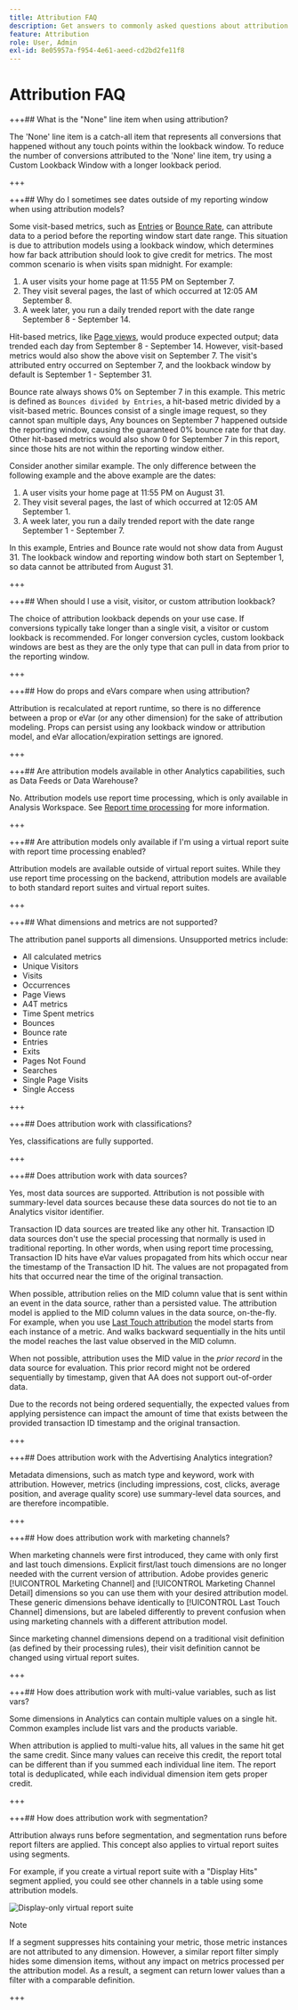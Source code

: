 ```yaml
---
title: Attribution FAQ
description: Get answers to commonly asked questions about attribution.
feature: Attribution
role: User, Admin
exl-id: 8e05957a-f954-4e61-aeed-cd2bd2fe11f8
---
```

# Attribution FAQ


+++## What is the "None" line item when using attribution?

The 'None' line item is a catch-all item that represents all conversions that happened without any touch points within the lookback window. To reduce the number of conversions attributed to the 'None' line item, try using a Custom Lookback Window with a longer lookback period.

+++


+++## Why do I sometimes see dates outside of my reporting window when using attribution models?

Some visit-based metrics, such as [Entries](/help/components/metrics/entries.md) or [Bounce Rate](/help/components/metrics/bounce-rate.md), can attribute data to a period before the reporting window start date range. This situation is due to attribution models using a lookback window, which determines how far back attribution should look to give credit for metrics. The most common scenario is when visits span midnight. For example:

1. A user visits your home page at 11:55 PM on September 7.
1. They visit several pages, the last of which occurred at 12:05 AM September 8.
1. A week later, you run a daily trended report with the date range September 8 - September 14.

Hit-based metrics, like [Page views](/help/components/metrics/page-views.md), would produce expected output; data trended each day from September 8 - September 14. However, visit-based metrics would also show the above visit on September 7. The visit's attributed entry occurred on September 7, and the lookback window by default is September 1 - September 31.

Bounce rate always shows 0% on September 7 in this example. This metric is defined as `Bounces divided by Entries`, a hit-based metric divided by a visit-based metric. Bounces consist of a single image request, so they cannot span multiple days, Any bounces on September 7 happened outside the reporting window, causing the guaranteed 0% bounce rate for that day. Other hit-based metrics would also show 0 for September 7 in this report, since those hits are not within the reporting window either.

Consider another similar example. The only difference between the following example and the above example are the dates:

1. A user visits your home page at 11:55 PM on August 31.
1. They visit several pages, the last of which occurred at 12:05 AM September 1.
1. A week later, you run a daily trended report with the date range September 1 - September 7.

In this example, Entries and Bounce rate would not show data from August 31. The lookback window and reporting window both start on September 1, so data cannot be attributed from August 31.

+++


+++## When should I use a visit, visitor, or custom attribution lookback?

The choice of attribution lookback depends on your use case. If conversions typically take longer than a single visit, a visitor or custom lookback is recommended. For longer conversion cycles, custom lookback windows are best as they are the only type that can pull in data from prior to the reporting window.

+++


+++## How do props and eVars compare when using attribution?

Attribution is recalculated at report runtime, so there is no difference between a prop or eVar (or any other dimension) for the sake of attribution modeling. Props can persist using any lookback window or attribution model, and eVar allocation/expiration settings are ignored.

+++


+++## Are attribution models available in other Analytics capabilities, such as Data Feeds or Data Warehouse?

No. Attribution models use report time processing, which is only available in Analysis Workspace. See [Report time processing](/help/components/vrs/vrs-report-time-processing.md) for more information.

+++


+++## Are attribution models only available if I'm using a virtual report suite with report time processing enabled?

Attribution models are available outside of virtual report suites. While they use report time processing on the backend, attribution models are available to both standard report suites and virtual report suites.

+++


+++## What dimensions and metrics are not supported?

The attribution panel supports all dimensions. Unsupported metrics include:

* All calculated metrics
* Unique Visitors
* Visits
* Occurrences
* Page Views
* A4T metrics
* Time Spent metrics
* Bounces
* Bounce rate
* Entries
* Exits
* Pages Not Found
* Searches
* Single Page Visits
* Single Access

+++


+++## Does attribution work with classifications?

Yes, classifications are fully supported.

+++


+++## Does attribution work with data sources?

Yes, most data sources are supported. Attribution is not possible with summary-level data sources because these data sources do not tie to an Analytics visitor identifier.

Transaction ID data sources are treated like any other hit. Transaction ID data sources don't use the special processing that normally is used in traditional reporting. In other words, when using report time processing, Transaction ID hits have eVar values propagated from hits which occur near the timestamp of the Transaction ID hit. The values are not propagated from hits that occurred near the time of the original transaction.

When possible, attribution relies on the MID column value that is sent within an event in the data source, rather than a persisted value. The attribution model is applied to the MID column values in the data source, on-the-fly. For example, when you use [Last Touch attribution](models.md) the model starts from each instance of a metric. And walks backward sequentially in the hits until the model reaches the last value observed in the MID column.

When not possible, attribution uses the MID value in the *prior record* in the data source for evaluation. This prior record might not be ordered sequentially by timestamp, given that AA does not support out-of-order data.

Due to the records not being ordered sequentially, the expected values from applying persistence can impact the amount of time that exists between the provided transaction ID timestamp and the original transaction.

+++


+++## Does attribution work with the Advertising Analytics integration?

Metadata dimensions, such as match type and keyword, work with attribution. However, metrics (including impressions, cost, clicks, average position, and average quality score) use summary-level data sources, and are therefore incompatible.

+++


+++## How does attribution work with marketing channels?

When marketing channels were first introduced, they came with only first and last touch dimensions. Explicit first/last touch dimensions are no longer needed with the current version of attribution. Adobe provides generic [!UICONTROL Marketing Channel] and [!UICONTROL Marketing Channel Detail] dimensions so you can use them with your desired attribution model. These generic dimensions behave identically to [!UICONTROL Last Touch Channel] dimensions, but are labeled differently to prevent confusion when using marketing channels with a different attribution model.

Since marketing channel dimensions depend on a traditional visit definition (as defined by their processing rules), their visit definition cannot be changed using virtual report suites.

+++


+++## How does attribution work with multi-value variables, such as list vars?

Some dimensions in Analytics can contain multiple values on a single hit. Common examples include list vars and the products variable.

When attribution is applied to multi-value hits, all values in the same hit get the same credit. Since many values can receive this credit, the report total can be different than if you summed each individual line item. The report total is deduplicated, while each individual dimension item gets proper credit.

+++


+++## How does attribution work with segmentation?

Attribution always runs before segmentation, and segmentation runs before report filters are applied. This concept also applies to virtual report suites using segments.

For example, if you create a virtual report suite with a "Display Hits" segment applied, you could see other channels in a table using some attribution models.

![Display-only virtual report suite](assets/vrs-aiq-example.png)

>[!NOTE]
>
>If a segment suppresses hits containing your metric, those metric instances are not attributed to any dimension. However, a similar report filter simply hides some dimension items, without any impact on metrics processed per the attribution model. As a result, a segment can return lower values than a filter with a comparable definition.

+++

